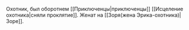 Охотник, был оборотнем [[Приключенцы|приключенцы]] [[Исцеление охотника|сняли проклятие]]. Женат на [[Зоря(жена Эрика-охотника)| Зоре]].